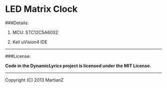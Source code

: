 LED Matrix Clock
================
###Details:

1. MCU: STC12C5A60S2

2. Keil uVision4 IDE

----

###License:

**Code in the DynamicLyrics project is licensed under the MIT License.**

----

Copyright (C) 2013 MartianZ
